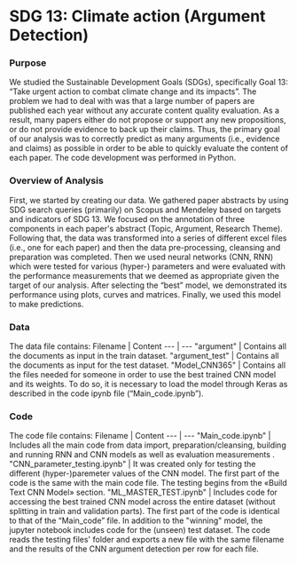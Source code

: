 # SDG 13: Climate action (Argument Detection)

### Purpose
We studied the Sustainable Development Goals (SDGs), specifically Goal 13: “Take urgent action to combat climate change and its impacts”. The problem we had to deal with was that a large number of papers are published each year without any accurate content quality evaluation. As a result, many papers either do not propose or support any new propositions, or do not provide evidence to back up their claims. Thus, the primary goal of our analysis was to correctly predict as many arguments (i.e., evidence and claims) as possible in order to be able to quickly evaluate the content of each paper. The code development was performed in Python.

### Overview of Analysis
First, we started by creating our data. We gathered paper abstracts by using SDG search queries (primarily) on Scopus and Mendeley based on targets and indicators of SDG 13. We focused on the annotation of three components in each paper's abstract (Topic, Argument, Research Theme).
Following that, the data was transformed into a series of different excel files (i.e., one for each paper) and then the data pre-processing, cleansing and preparation was completed. Then we used neural networks (CNN, RNN) which were tested for various (hyper-) parameters and were evaluated with the performance measurements that we deemed as appropriate given the target of our analysis. After selecting the “best” model, we demonstrated its performance using plots, curves and matrices. Finally, we used this model to make predictions.

### Data
The data file contains: 
Filename | Content
--- | ---
"argument"  | Contains all the documents as input in the train dataset.
"argument_test" | Contains all the documents as input for the test dataset.
"Model_CNN365" | Contains all the files needed for someone in order to use the best trained CNN model and its weights. To do so, it is necessary to load the model through Keras as described in the code ipynb file (“Main_code.ipynb”). 

### Code
The code file contains:
Filename | Content
--- | ---
"Main_code.ipynb" | Includes all the main code from data import, preparation/cleansing, building and running RNN and CNN models as well as evaluation measurements .
"CNN_parameter_testing.ipynb" | It was created only for testing the different (hyper-)paremeter values of the CNN model. The first part of the code is the same with the main code file. The testing begins from the «Build Text CNN Model» section.
"ML_MASTER_TEST.ipynb" | Includes code for accessing the best trained CNN model across the entire dataset (without splitting in train and validation parts). The first part of the code is identical to that of the “Main_code” file. In addition to the "winning" model, the jupyter notebook includes code for the (unseen) test dataset. The code reads the testing files' folder and exports a new file with the same filename and the results of the CNN argument detection per row for each file.
